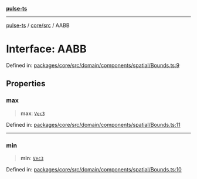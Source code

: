 [**pulse-ts**](../../../README.md)

***

[pulse-ts](../../../README.md) / [core/src](../README.md) / AABB

# Interface: AABB

Defined in: [packages/core/src/domain/components/spatial/Bounds.ts:9](https://github.com/jlehett/pulse-ts/blob/b287bc18de1bbb78a8cc43f602a646e458610bc3/packages/core/src/domain/components/spatial/Bounds.ts#L9)

## Properties

### max

> **max**: [`Vec3`](../classes/Vec3.md)

Defined in: [packages/core/src/domain/components/spatial/Bounds.ts:11](https://github.com/jlehett/pulse-ts/blob/b287bc18de1bbb78a8cc43f602a646e458610bc3/packages/core/src/domain/components/spatial/Bounds.ts#L11)

***

### min

> **min**: [`Vec3`](../classes/Vec3.md)

Defined in: [packages/core/src/domain/components/spatial/Bounds.ts:10](https://github.com/jlehett/pulse-ts/blob/b287bc18de1bbb78a8cc43f602a646e458610bc3/packages/core/src/domain/components/spatial/Bounds.ts#L10)
